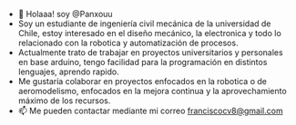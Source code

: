 - 👋 Holaaa! soy @Panxouu
- Soy un estudiante de ingeniería civil mecánica de la universidad de Chile, estoy interesado en el diseño mecánico, la electronica y todo lo relacionado con la robotica y automatización de procesos. 
- Actualmente trato de trabajar en proyectos universitarios y personales en base arduino, tengo facilidad para la programación en distintos lenguajes, aprendo rapido. 
- Me gustaría colaborar en proyectos enfocados en la robotica o de aeromodelismo, enfocados en la mejora continua y la aprovechamiento máximo de los recursos. 
- 📫 Me pueden contactar mediante mi correo franciscocv8@gmail.com

<!---
Panxouu/Panxouu is a ✨ special ✨ repository because its `README.md` (this file) appears on your GitHub profile.
You can click the Preview link to take a look at your changes.
--->
